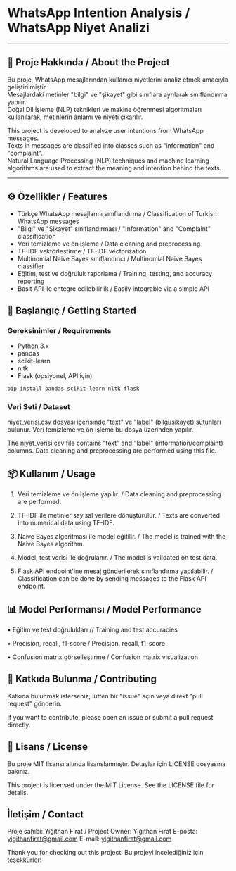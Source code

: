 # WhatsApp Intention Analysis / WhatsApp Niyet Analizi

---

## 📌 Proje Hakkında / About the Project

Bu proje, WhatsApp mesajlarından kullanıcı niyetlerini analiz etmek amacıyla geliştirilmiştir.  
Mesajlardaki metinler "bilgi" ve "şikayet" gibi sınıflara ayrılarak sınıflandırma yapılır.  
Doğal Dil İşleme (NLP) teknikleri ve makine öğrenmesi algoritmaları kullanılarak, metinlerin anlamı ve niyeti çıkarılır.  

This project is developed to analyze user intentions from WhatsApp messages.  
Texts in messages are classified into classes such as "information" and "complaint".  
Natural Language Processing (NLP) techniques and machine learning algorithms are used to extract the meaning and intention behind the texts.

---

## ⚙️ Özellikler / Features

- Türkçe WhatsApp mesajlarını sınıflandırma / Classification of Turkish WhatsApp messages
- "Bilgi" ve "Şikayet" sınıflandırması / "Information" and "Complaint" classification 
- Veri temizleme ve ön işleme / Data cleaning and preprocessing 
- TF-IDF vektörleştirme / TF-IDF vectorization
- Multinomial Naive Bayes sınıflandırıcı / Multinomial Naive Bayes classifier
- Eğitim, test ve doğruluk raporlama / Training, testing, and accuracy reporting 
- Basit API ile entegre edilebilirlik / Easily integrable via a simple API 

## 🚀 Başlangıç / Getting Started

### Gereksinimler / Requirements

- Python 3.x  
- pandas  
- scikit-learn  
- nltk  
- Flask (opsiyonel, API için)  

```bash
pip install pandas scikit-learn nltk flask
```

### Veri Seti / Dataset

niyet_verisi.csv dosyası içerisinde "text" ve "label" (bilgi/şikayet) sütunları bulunur.
Veri temizleme ve ön işleme bu dosya üzerinden yapılır.

The niyet_verisi.csv file contains "text" and "label" (information/complaint) columns.
Data cleaning and preprocessing are performed using this file.

## 📦 Kullanım / Usage

1. Veri temizleme ve ön işleme yapılır. / Data cleaning and preprocessing are performed.

2. TF-IDF ile metinler sayısal verilere dönüştürülür. / Texts are converted into numerical data using TF-IDF.

3. Naive Bayes algoritması ile model eğitilir. / The model is trained with the Naive Bayes algorithm.

4. Model, test verisi ile doğrulanır. / The model is validated on test data.

5. Flask API endpoint'ine mesaj gönderilerek sınıflandırma yapılabilir. / Classification can be done by sending messages to the Flask API endpoint.

## 📊 Model Performansı / Model Performance

• Eğitim ve test doğrulukları // Training and test accuracies

• Precision, recall, f1-score / Precision, recall, f1-score

• Confusion matrix görselleştirme / Confusion matrix visualization

## 🤝 Katkıda Bulunma / Contributing

Katkıda bulunmak isterseniz, lütfen bir "issue" açın veya direkt "pull request" gönderin.

If you want to contribute, please open an issue or submit a pull request directly.

## 📄 Lisans / License

Bu proje MIT lisansı altında lisanslanmıştır. Detaylar için LICENSE dosyasına bakınız.

This project is licensed under the MIT License. See the LICENSE file for details.

## İletişim / Contact
Proje sahibi: Yiğithan Fırat / Project Owner: Yiğithan Fırat
E-posta: yigithanfirat@gmail.com
E-mail: yigithanfirat@gmail.com

Thank you for checking out this project!
Bu projeyi incelediğiniz için teşekkürler!
